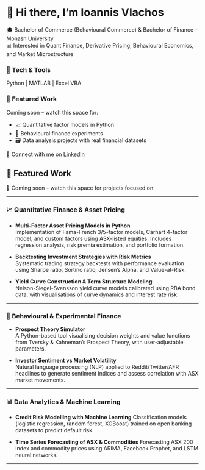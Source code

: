 # 👋 Hi there, I’m Ioannis Vlachos

🎓 Bachelor of Commerce (Behavioural Commerce) & Bachelor of Finance – Monash University  
📊 Interested in Quant Finance, Derivative Pricing, Behavioural Economics, and Market Microstructure

### 🔧 Tech & Tools
Python | MATLAB | Excel VBA

### 📌 Featured Work
Coming soon – watch this space for:
- 📈 Quantitative factor models in Python
- 🧠 Behavioural finance experiments
- 🗃️ Data analysis projects with real financial datasets

🔗 Connect with me on [LinkedIn]([https://www.linkedin.com/in/iivlachos/])

## 📌 Featured Work

🚀 Coming soon – watch this space for projects focused on:

---

### 📈 Quantitative Finance & Asset Pricing
- **Multi-Factor Asset Pricing Models in Python**  
  Implementation of Fama-French 3/5-factor models, Carhart 4-factor model, and custom factors using ASX-listed equities. Includes regression analysis, risk premia estimation, and portfolio formation.

- **Backtesting Investment Strategies with Risk Metrics**  
  Systematic trading strategy backtests with performance evaluation using Sharpe ratio, Sortino ratio, Jensen’s Alpha, and Value-at-Risk.

- **Yield Curve Construction & Term Structure Modeling**  
  Nelson-Siegel-Svensson yield curve models calibrated using RBA bond data, with visualisations of curve dynamics and interest rate risk.

---

### 🧠 Behavioural & Experimental Finance
- **Prospect Theory Simulator**  
  A Python-based tool visualising decision weights and value functions from Tversky & Kahneman’s Prospect Theory, with user-adjustable parameters.

- **Investor Sentiment vs Market Volatility**  
  Natural language processing (NLP) applied to Reddit/Twitter/AFR headlines to generate sentiment indices and assess correlation with ASX market movements.

---

### 📊 Data Analytics & Machine Learning
- **Credit Risk Modelling with Machine Learning**
  Classification models (logistic regression, random forest, XGBoost) trained on open banking datasets to predict default risk.

- **Time Series Forecasting of ASX & Commodities**
  Forecasting ASX 200 index and commodity prices using ARIMA, Facebook Prophet, and LSTM neural networks.

---
